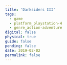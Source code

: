```yaml
---
title: 'Darksiders III'
tags:
  - game
  - platform_playstation-4
  - genre_action-adventure
digital: false
physical: true
guide: false
pending: false
date: 2019-02-02
permalink: false
---
```

